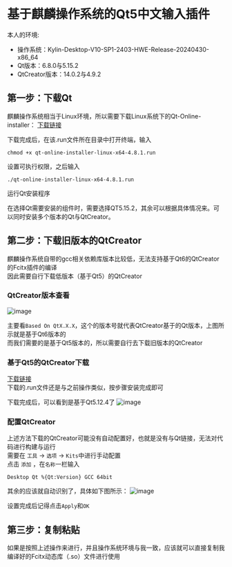# 基于麒麟操作系统的Qt5中文输入插件
本人的环境:  
* 操作系统：Kylin-Desktop-V10-SP1-2403-HWE-Release-20240430-x86_64
* Qt版本：6.8.0与5.15.2
* QtCreator版本：14.0.2与4.9.2

## 第一步：下载Qt
麒麟操作系统相当于Linux环境，所以需要下载Linux系统下的Qt-Online-installer：  [下载链接](https://d13lb3tujbc8s0.cloudfront.net/onlineinstallers/qt-online-installer-linux-x64-4.8.1.run)  

下载完成后，在该.run文件所在目录中打开终端，输入
```
chmod +x qt-online-installer-linux-x64-4.8.1.run
```
设置可执行权限，之后输入
```
./qt-online-installer-linux-x64-4.8.1.run
```
运行Qt安装程序
    
在选择Qt需要安装的组件时，需要选择QT5.15.2，其余可以根据具体情况来。可以同时安装多个版本的Qt与QtCreator。
    
## 第二步：下载旧版本的QtCreator
麒麟操作系统自带的gcc相关依赖库版本比较低，无法支持基于Qt6的QtCreator的Fcitx插件的编译  
因此需要自行下载低版本（基于Qt5）的QtCreator
    
### QtCreator版本查看
![image](https://github.com/user-attachments/assets/80a1587a-a691-4e9b-9096-e143b2bbfa5b)
    
主要看`Based On QtX.X.X`，这个的版本号就代表QtCreator基于的Qt版本，上图所示就是基于Qt6版本的  
而我们需要的是基于Qt5版本的，所以需要自行去下载旧版本的QtCreator

### 基于Qt5的QtCreator下载
[下载链接](https://mirrors.ustc.edu.cn/qtproject/archive/qtcreator/4.9/4.9.2/qt-creator-opensource-linux-x86_64-4.9.2.run)  
下载的.run文件还是与之前操作类似，按步骤安装完成即可  

下载完成后，可以看到是基于Qt5.12.4了
![image](https://github.com/user-attachments/assets/cc986be7-0170-4920-9090-8e21da67acd4)


### 配置QtCreator
上述方法下载的QtCreator可能没有自动配置好，也就是没有与Qt链接，无法对代码进行构建与运行  
需要在 `工具` -> `选项` -> `Kits`中进行手动配置  
点击 `添加` ，在`名称`一栏输入
```
Desktop Qt %{Qt:Version} GCC 64bit
```
其余的应该就自动识别了，具体如下图所示：
![image](https://github.com/user-attachments/assets/632dda45-9bb6-4a6b-b578-b1f18261a291)

设置完成后记得点击`Apply`和`OK`    
    
## 第三步：复制粘贴
如果是按照上述操作来进行，并且操作系统环境与我一致，应该就可以直接复制我编译好的Fcitx动态库（.so）文件进行使用    

